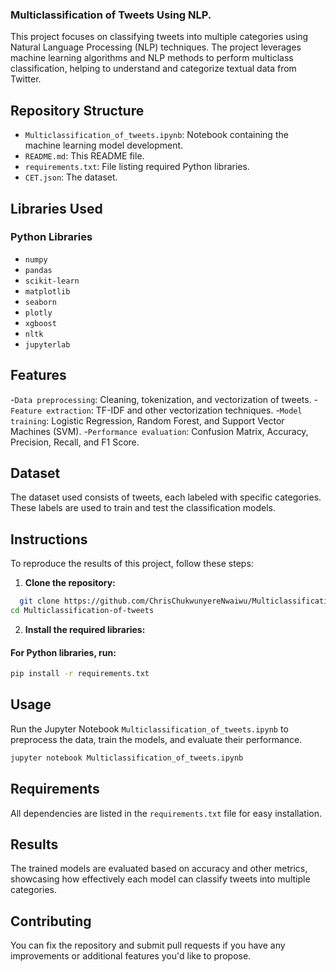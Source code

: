 ### Multiclassification of Tweets Using NLP. 
This project focuses on classifying tweets into multiple categories using Natural Language Processing (NLP) techniques. The project leverages machine learning algorithms and NLP methods to perform multiclass classification, helping to understand and categorize textual data from Twitter.

## Repository Structure
- `Multiclassification_of_tweets.ipynb`: Notebook containing the machine learning model development.
- `README.md`: This README file.
- `requirements.txt`: File listing required Python libraries.
- `CET.json`: The dataset.

## Libraries Used

### Python Libraries

- `numpy`
- `pandas`
- `scikit-learn`
- `matplotlib`
- `seaborn`
- `plotly`
- `xgboost`
- `nltk`
- `jupyterlab`


## Features
-`Data preprocessing`: Cleaning, tokenization, and vectorization of tweets.
-`Feature extraction`: TF-IDF and other vectorization techniques.
-`Model training`: Logistic Regression, Random Forest, and Support Vector Machines (SVM).
-`Performance evaluation`: Confusion Matrix, Accuracy, Precision, Recall, and F1 Score.

## Dataset
The dataset used consists of tweets, each labeled with specific categories. These labels are used to train and test the classification models.


## Instructions

To reproduce the results of this project, follow these steps:

1. **Clone the repository:**
 ```sh
   git clone https://github.com/ChrisChukwunyereNwaiwu/Multiclassification-of-tweets.git
cd Multiclassification-of-tweets
```
   
2. **Install the required libraries:**

#### For Python libraries, run:

```sh
pip install -r requirements.txt
```

## Usage
Run the Jupyter Notebook `Multiclassification_of_tweets.ipynb` to preprocess the data, train the models, and evaluate their performance.

```sh
jupyter notebook Multiclassification_of_tweets.ipynb
```

## Requirements
All dependencies are listed in the `requirements.txt` file for easy installation.

## Results
The trained models are evaluated based on accuracy and other metrics, showcasing how effectively each model can classify tweets into multiple categories.

## Contributing
You can fix the repository and submit pull requests if you have any improvements or additional features you'd like to propose.
